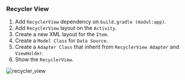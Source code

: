 ### Recycler View
1. Add `RecyclerView` dependency on `build.gradle (modul:app)`.
2. Add `RecyclerView` layout on the `Activity`.
3. Create a new XML layout for the `Item`.
4. Create a `Model Class` for `Data Source`.
5. Create a `Adapter Class` that inherit from `RecyclerView Adapter` and `ViewHolder`.
6. Show the `RecyclerView`.

![recycler_view](https://user-images.githubusercontent.com/27923352/175763406-e29af0fa-3031-4cae-bfa4-f2289ee9b043.gif)
